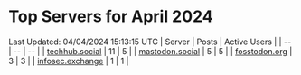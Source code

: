 # Top Servers for April 2024
Last Updated: 04/04/2024 15:13:15 UTC
| Server | Posts | Active Users |
| -- | -- | -- |
| [techhub.social](https://techhub.social/tags/PowerShell) | 11 | 5 |
| [mastodon.social](https://mastodon.social/tags/PowerShell) | 5 | 5 |
| [fosstodon.org](https://fosstodon.org/tags/PowerShell) | 3 | 3 |
| [infosec.exchange](https://infosec.exchange/tags/PowerShell) | 1 | 1 |
